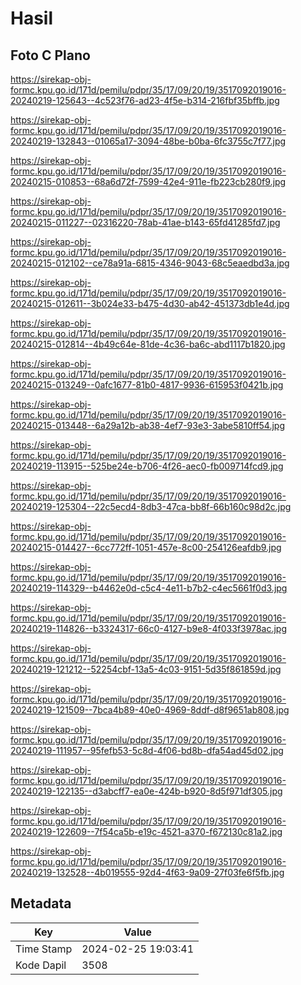 # Hasil

## Foto C Plano

https://sirekap-obj-formc.kpu.go.id/171d/pemilu/pdpr/35/17/09/20/19/3517092019016-20240219-125643--4c523f76-ad23-4f5e-b314-216fbf35bffb.jpg

https://sirekap-obj-formc.kpu.go.id/171d/pemilu/pdpr/35/17/09/20/19/3517092019016-20240219-132843--01065a17-3094-48be-b0ba-6fc3755c7f77.jpg

https://sirekap-obj-formc.kpu.go.id/171d/pemilu/pdpr/35/17/09/20/19/3517092019016-20240215-010853--68a6d72f-7599-42e4-911e-fb223cb280f9.jpg

https://sirekap-obj-formc.kpu.go.id/171d/pemilu/pdpr/35/17/09/20/19/3517092019016-20240215-011227--02316220-78ab-41ae-b143-65fd41285fd7.jpg

https://sirekap-obj-formc.kpu.go.id/171d/pemilu/pdpr/35/17/09/20/19/3517092019016-20240215-012102--ce78a91a-6815-4346-9043-68c5eaedbd3a.jpg

https://sirekap-obj-formc.kpu.go.id/171d/pemilu/pdpr/35/17/09/20/19/3517092019016-20240215-012611--3b024e33-b475-4d30-ab42-451373db1e4d.jpg

https://sirekap-obj-formc.kpu.go.id/171d/pemilu/pdpr/35/17/09/20/19/3517092019016-20240215-012814--4b49c64e-81de-4c36-ba6c-abd1117b1820.jpg

https://sirekap-obj-formc.kpu.go.id/171d/pemilu/pdpr/35/17/09/20/19/3517092019016-20240215-013249--0afc1677-81b0-4817-9936-615953f0421b.jpg

https://sirekap-obj-formc.kpu.go.id/171d/pemilu/pdpr/35/17/09/20/19/3517092019016-20240215-013448--6a29a12b-ab38-4ef7-93e3-3abe5810ff54.jpg

https://sirekap-obj-formc.kpu.go.id/171d/pemilu/pdpr/35/17/09/20/19/3517092019016-20240219-113915--525be24e-b706-4f26-aec0-fb009714fcd9.jpg

https://sirekap-obj-formc.kpu.go.id/171d/pemilu/pdpr/35/17/09/20/19/3517092019016-20240219-125304--22c5ecd4-8db3-47ca-bb8f-66b160c98d2c.jpg

https://sirekap-obj-formc.kpu.go.id/171d/pemilu/pdpr/35/17/09/20/19/3517092019016-20240215-014427--6cc772ff-1051-457e-8c00-254126eafdb9.jpg

https://sirekap-obj-formc.kpu.go.id/171d/pemilu/pdpr/35/17/09/20/19/3517092019016-20240219-114329--b4462e0d-c5c4-4e11-b7b2-c4ec5661f0d3.jpg

https://sirekap-obj-formc.kpu.go.id/171d/pemilu/pdpr/35/17/09/20/19/3517092019016-20240219-114826--b3324317-66c0-4127-b9e8-4f033f3978ac.jpg

https://sirekap-obj-formc.kpu.go.id/171d/pemilu/pdpr/35/17/09/20/19/3517092019016-20240219-121212--52254cbf-13a5-4c03-9151-5d35f861859d.jpg

https://sirekap-obj-formc.kpu.go.id/171d/pemilu/pdpr/35/17/09/20/19/3517092019016-20240219-121509--7bca4b89-40e0-4969-8ddf-d8f9651ab808.jpg

https://sirekap-obj-formc.kpu.go.id/171d/pemilu/pdpr/35/17/09/20/19/3517092019016-20240219-111957--95fefb53-5c8d-4f06-bd8b-dfa54ad45d02.jpg

https://sirekap-obj-formc.kpu.go.id/171d/pemilu/pdpr/35/17/09/20/19/3517092019016-20240219-122135--d3abcff7-ea0e-424b-b920-8d5f971df305.jpg

https://sirekap-obj-formc.kpu.go.id/171d/pemilu/pdpr/35/17/09/20/19/3517092019016-20240219-122609--7f54ca5b-e19c-4521-a370-f672130c81a2.jpg

https://sirekap-obj-formc.kpu.go.id/171d/pemilu/pdpr/35/17/09/20/19/3517092019016-20240219-132528--4b019555-92d4-4f63-9a09-27f03fe6f5fb.jpg


## Metadata

| Key        | Value               |
| ---------- | ------------------- |
| Time Stamp | 2024-02-25 19:03:41 |
| Kode Dapil | 3508                |



